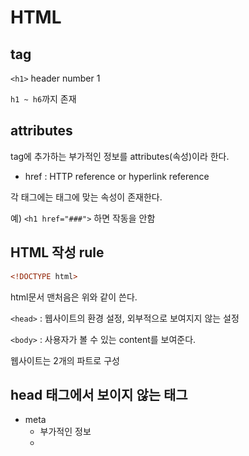 # HTML

## tag

`<h1>` header number 1

`h1 ~ h6`까지 존재



## attributes

tag에 추가하는 부가적인 정보를 attributes(속성)이라 한다.

- href : HTTP reference or hyperlink reference

각 태그에는 태그에 맞는 속성이 존재한다.

예) `<h1 href="###">` 하면 작동을 안함



## HTML 작성 rule

```html
<!DOCTYPE html>
```

html문서 맨처음은 위와 같이 쓴다.

`<head>` : 웹사이트의 환경 설정, 외부적으로 보여지지 않는 설정

`<body>` : 사용자가 볼 수 있는 content를 보여준다.

웹사이트는 2개의 파트로 구성



## head 태그에서 보이지 않는 태그

- meta
  - 부가적인 정보
  - 